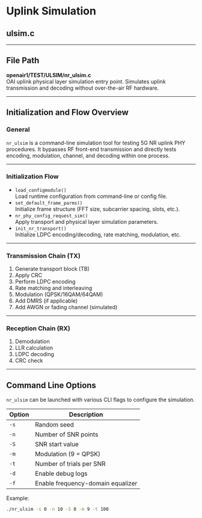 # Uplink Simulation
## ulsim.c

---

## File Path
**openair1/TEST/ULSIM/nr_ulsim.c**  
OAI uplink physical layer simulation entry point. Simulates uplink transmission and decoding without over-the-air RF hardware.

---

## Initialization and Flow Overview

### General
`nr_ulsim` is a command-line simulation tool for testing 5G NR uplink PHY procedures. It bypasses RF front-end transmission and directly tests encoding, modulation, channel, and decoding within one process.

---

### Initialization Flow

- `load_configmodule()`  
  Load runtime configuration from command-line or config file.
- `set_default_frame_parms()`  
  Initialize frame structure (FFT size, subcarrier spacing, slots, etc.).
- `nr_phy_config_request_sim()`  
  Apply transport and physical layer simulation parameters.
- `init_nr_transport()`  
  Initialize LDPC encoding/decoding, rate matching, modulation, etc.

---

### Transmission Chain (TX)

1. Generate transport block (TB)
2. Apply CRC
3. Perform LDPC encoding
4. Rate matching and interleaving
5. Modulation (QPSK/16QAM/64QAM)
6. Add DMRS (if applicable)
7. Add AWGN or fading channel (simulated)

---

### Reception Chain (RX)

1. Demodulation
2. LLR calculation
3. LDPC decoding
4. CRC check

---

## Command Line Options

`nr_ulsim` can be launched with various CLI flags to configure the simulation.

| Option | Description |
|--------|-------------|
| `-s`   | Random seed |
| `-n`   | Number of SNR points |
| `-S`   | SNR start value |
| `-m`   | Modulation (9 = QPSK) |
| `-t`   | Number of trials per SNR |
| `-d`   | Enable debug logs |
| `-f`   | Enable frequency-domain equalizer |

Example:

```bash
./nr_ulsim -s 0 -n 10 -S 0 -m 9 -t 100
